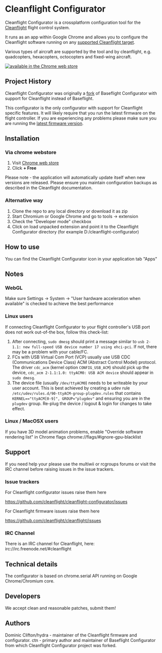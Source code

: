 # Cleanflight Configurator

Cleanflight Configurator is a crossplatform configuration tool for the [Cleanflight](http://cleanflight.com/) flight control system.

It runs as an app within Google Chrome and allows you to configure the Cleanflight software running on any [supported Cleanflight target](https://github.com/cleanflight/cleanflight/blob/master/docs/Boards.md).

Various types of aircraft are supported by the tool and by cleanflight, e.g. quadcopters, hexacopters, octocopters and fixed-wing aircraft.

[![available in the Chrome web store](https://developer.chrome.com/webstore/images/ChromeWebStore_Badge_v2_206x58.png)](https://chrome.google.com/webstore/detail/cleanflight-configurator/enacoimjcgeinfnnnpajinjgmkahmfgb)

## Project History

Cleanflight Configurator was originally a [fork](#credits) of Baseflight Configurator with support for Cleanflight instead of Baseflight.

This configurator is the only configurator with support for Cleanflight specific features. It will likely require that you run the latest firmware on the flight controller.
If you are experiencing any problems please make sure you are running the [latest firmware version](https://github.com/cleanflight/cleanflight/releases/latest).

## Installation

### Via chrome webstore

1. Visit [Chrome web store](https://chrome.google.com/webstore/detail/cleanflight-configurator/enacoimjcgeinfnnnpajinjgmkahmfgb)
2. Click **+ Free**

Please note - the application will automatically update itself when new versions are released.  Please ensure you maintain configuration backups as described in the Cleanflight documentation.

### Alternative way

1. Clone the repo to any local directory or download it as zip
2. Start Chromium or Google Chrome and go to tools -> extension
3. Check the "Developer mode" checkbox
4. Click on load unpacked extension and point it to the Cleanflight Configurator directory (for example D:/cleanflight-configurator)

## How to use

You can find the Cleanflight Configurator icon in your application tab "Apps"

## Notes

### WebGL

Make sure Settings -> System -> "User hardware acceleration when available" is checked to achieve the best performance

### Linux users

If connecting Cleanflight Configurator to your flight controller's USB port does not work out-of-the box, follow this check-list:

1. After connecting, `sudo dmesg` should print a message similar to `usb 2-1.1: new full-speed USB device number 17 using ehci-pci`. If not, there may be a problem with your cable/FC.
2. FCs with USB Virtual Com Port (VCP) usually use USB CDC (Communications Device Class) ACM (Abstract Control Model) protocol. The driver `cdc_acm` (kernel option `CONFIG_USB_ACM`) should pick up the device, `cdc_acm 2-1.1:1.0: ttyACM0: USB ACM device` should appear in `sudo dmesg`.
3. The device file (usually `/dev/ttyACM0`) needs to be writeable by your user account. This is best achieved by creating a udev rule `/etc/udev/rules.d/90-ttyACM-group-plugdev.rules` that contains `KERNEL=="ttyACM[0-9]", GROUP="plugdev"` and ensuring you are in the `plugdev` group. Re-plug the device / logout & login for changes to take effect.

### Linux / MacOSX users

If you have 3D model animation problems, enable "Override software rendering list" in Chrome flags chrome://flags/#ignore-gpu-blacklist

## Support

If you need help your please use the multiwii or rcgroups forums or visit the IRC channel before raising issues in the issue trackers.

### Issue trackers

For Cleanflight configurator issues raise them here

https://github.com/cleanflight/cleanflight-configurator/issues

For Cleanflight firmware issues raise them here

https://github.com/cleanflight/cleanflight/issues

### IRC Channel

There is an IRC channel for Cleanflight, here: irc://irc.freenode.net/#cleanflight

## Technical details

The configurator is based on chrome.serial API running on Google Chrome/Chromium core.

## Developers

We accept clean and reasonable patches, submit them!

## Authors

Dominic Clifton/hydra - maintainer of the Cleanflight firmware and configurator. 
ctn - primary author and maintainer of Baseflight Configurator from which Cleanflight Configurator project was forked.

